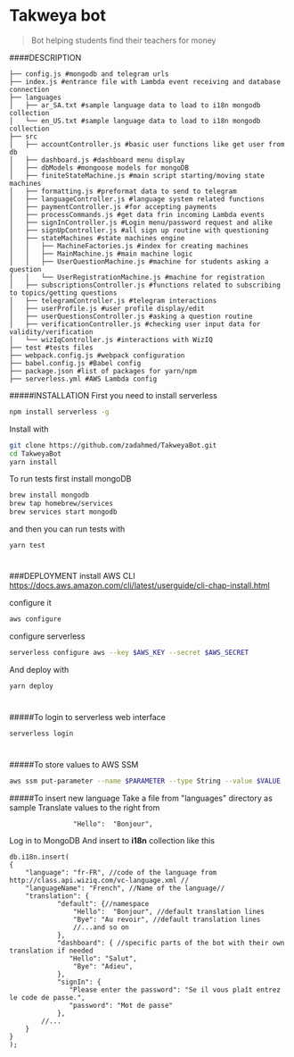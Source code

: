# Takweya bot

> Bot helping students find their teachers for money

####DESCRIPTION
```
├── config.js #mongodb and telegram urls
├── index.js #entrance file with Lambda event receiving and database connection
├── languages
│   ├── ar_SA.txt #sample language data to load to i18n mongodb collection
│   └── en_US.txt #sample language data to load to i18n mongodb collection
├── src
│   ├── accountController.js #basic user functions like get user from db
│   ├── dashboard.js #dashboard menu display
│   ├── dbModels #mongoose models for mongoDB
│   ├── finiteStateMachine.js #main script starting/moving state machines
│   ├── formatting.js #preformat data to send to telegram
│   ├── languageController.js #language system related functions
│   ├── paymentController.js #for accepting payments
│   ├── processCommands.js #get data frin incoming Lambda events
│   ├── signInController.js #Login menu/password request and alike
│   ├── signUpController.js #all sign up routine with questioning
│   ├── stateMachines #state machines engine
│   │   ├── MachineFactories.js #index for creating machines
│   │   ├── MainMachine.js #main machine logic
│   │   ├── UserQuestionMachine.js #machine for students asking a question
│   │   └── UserRegistrationMachine.js #machine for registration
│   ├── subscriptionsController.js #functions related to subscribing to topics/getting questions
│   ├── telegramController.js #telegram interactions
│   ├── userProfile.js #user profile display/edit
│   ├── userQuestionsController.js #asking a question routine
│   ├── verificationController.js #checking user input data for validity/verification
│   └── wizIqController.js #interactions with WizIQ
├── test #tests files
├── webpack.config.js #webpack configuration
├── babel.config.js #Babel config
├── package.json #list of packages for yarn/npm
├── serverless.yml #AWS Lambda config
```

#####INSTALLATION
First you need to install serverless
```bash
npm install serverless -g
```

Install with
```bash
git clone https://github.com/zadahmed/TakweyaBot.git
cd TakweyaBot
yarn install
```

To run tests first install mongoDB
```bash
brew install mongodb
brew tap homebrew/services
brew services start mongodb
```

and then you can run tests with
```
yarn test
```

#
###DEPLOYMENT
install AWS CLI
https://docs.aws.amazon.com/cli/latest/userguide/cli-chap-install.html

configure it
```bash
aws configure
```

configure serverless
```bash
serverless configure aws --key $AWS_KEY --secret $AWS_SECRET
```

And deploy with
```bash
yarn deploy
```
#
#####To login to serverless web interface
```bash
serverless login
```
#
#####To store values to AWS SSM
```bash
aws ssm put-parameter --name $PARAMETER --type String --value $VALUE
```

#####To insert new language
Take a file from "languages" directory as sample
Translate values to the right from
```
                "Hello":  "Bonjour",
```
Log in to MongoDB
And insert to **i18n** collection like this
```
db.i18n.insert(
{
    "language": "fr-FR", //code of the language from http://class.api.wiziq.com/vc-language.xml //
    "languageName": "French", //Name of the language//
    "translation": {
            "default": {//namespace
                "Hello":  "Bonjour", //default translation lines
                "Bye": "Au revoir", //default translation lines
                //...and so on
            },
            "dashboard": { //specific parts of the bot with their own translation if needed
               "Hello": "Salut",
                "Bye": "Adieu",
            },
            "signIn": {
               "Please enter the password": "Se il vous plaît entrez le code de passe.",
               "password": "Mot de passe"
            },
        //...
    }
}
);
```
